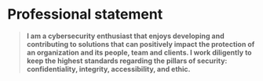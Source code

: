 # Professional statement
> **I am a cybersecurity enthusiast that enjoys developing and contributing to solutions that can positively impact the protection of an organization and its people, team and clients. I work diligently to keep the highest standards regarding the pillars of security: confidentiality, integrity, accessibility, and ethic.**
